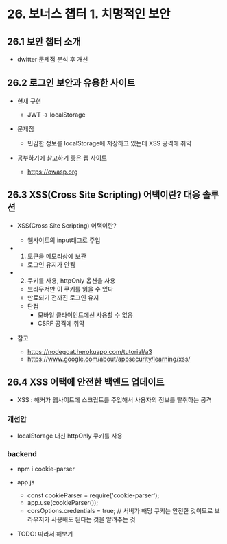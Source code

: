 # 26. 보너스 챕터 1. 치명적인 보안

## 26.1 보안 챕터 소개

- dwitter 문제점 분석 후 개선

## 26.2 로그인 보안과 유용한 사이트

- 현재 구현

  - JWT -> localStorage

- 문제점

  - 민감한 정보를 localStorage에 저장하고 있는데 XSS 공격에 취약

- 공부하기에 참고하기 좋은 웹 사이트
  - https://owasp.org

## 26.3 XSS(Cross Site Scripting) 어택이란? 대응 솔루션

- XSS(Cross Site Scripting) 어택이란?

  - 웹사이트의 input태그로 주입

- 1. 토큰을 메모리상에 보관
  - 로그인 유지가 안됨
- 2. 쿠키를 사용, httpOnly 옵션을 사용

  - 브라우저만 이 쿠키를 읽을 수 있다
  - 만료되기 전까진 로그인 유지
  - 단점
    - 모바일 클라이언트에선 사용할 수 없음
    - CSRF 공격에 취약

- 참고
  - https://nodegoat.herokuapp.com/tutorial/a3
  - https://www.google.com/about/appsecurity/learning/xss/

## 26.4 XSS 어택에 안전한 백엔드 업데이트

- XSS : 해커가 웹사이트에 스크립트를 주입해서 사용자의 정보를 탈취하는 공격

### 개선안

- localStorage 대신 httpOnly 쿠키를 사용

### backend

- npm i cookie-parser
- app.js

  - const cookieParser = require('cookie-parser');
  - app.use(cookieParser());
  - corsOptions.credentials = true; // 서버가 해당 쿠키는 안전한 것이므로 브라우저가 사용해도 된다는 것을 알려주는 것

- TODO: 따라서 해보기
